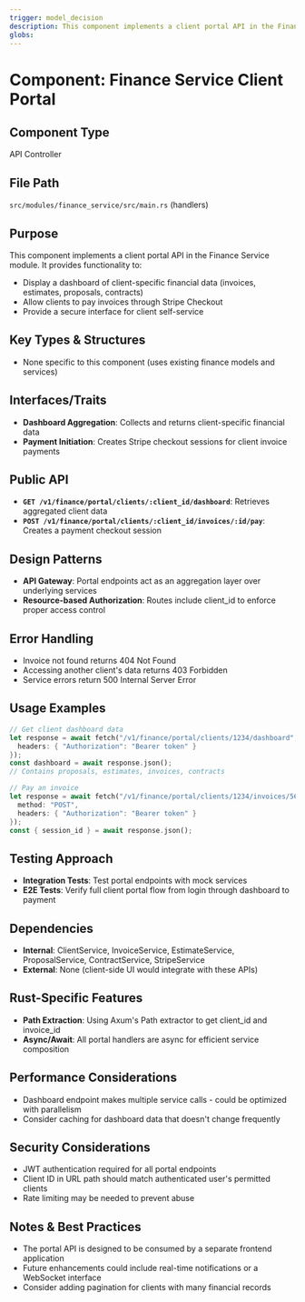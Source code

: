 ```yaml
---
trigger: model_decision
description: This component implements a client portal API in the Finance Service module.
globs: 
---
```

# Component: Finance Service Client Portal

## Component Type
API Controller

## File Path
`src/modules/finance_service/src/main.rs` (handlers)

## Purpose
This component implements a client portal API in the Finance Service module. It provides functionality to:
- Display a dashboard of client-specific financial data (invoices, estimates, proposals, contracts)
- Allow clients to pay invoices through Stripe Checkout
- Provide a secure interface for client self-service

## Key Types & Structures
- None specific to this component (uses existing finance models and services)

## Interfaces/Traits
- **Dashboard Aggregation**: Collects and returns client-specific financial data
- **Payment Initiation**: Creates Stripe checkout sessions for client invoice payments

## Public API
- **`GET /v1/finance/portal/clients/:client_id/dashboard`**: Retrieves aggregated client data
- **`POST /v1/finance/portal/clients/:client_id/invoices/:id/pay`**: Creates a payment checkout session

## Design Patterns
- **API Gateway**: Portal endpoints act as an aggregation layer over underlying services
- **Resource-based Authorization**: Routes include client_id to enforce proper access control

## Error Handling
- Invoice not found returns 404 Not Found
- Accessing another client's data returns 403 Forbidden
- Service errors return 500 Internal Server Error

## Usage Examples
```rust
// Get client dashboard data
let response = await fetch("/v1/finance/portal/clients/1234/dashboard", {
  headers: { "Authorization": "Bearer token" }
});
const dashboard = await response.json();
// Contains proposals, estimates, invoices, contracts

// Pay an invoice
let response = await fetch("/v1/finance/portal/clients/1234/invoices/5678/pay", {
  method: "POST",
  headers: { "Authorization": "Bearer token" }
});
const { session_id } = await response.json();
```

## Testing Approach
- **Integration Tests**: Test portal endpoints with mock services
- **E2E Tests**: Verify full client portal flow from login through dashboard to payment

## Dependencies
- **Internal**: ClientService, InvoiceService, EstimateService, ProposalService, ContractService, StripeService
- **External**: None (client-side UI would integrate with these APIs)

## Rust-Specific Features
- **Path Extraction**: Using Axum's Path extractor to get client_id and invoice_id
- **Async/Await**: All portal handlers are async for efficient service composition

## Performance Considerations
- Dashboard endpoint makes multiple service calls - could be optimized with parallelism
- Consider caching for dashboard data that doesn't change frequently

## Security Considerations
- JWT authentication required for all portal endpoints
- Client ID in URL path should match authenticated user's permitted clients
- Rate limiting may be needed to prevent abuse

## Notes & Best Practices
- The portal API is designed to be consumed by a separate frontend application
- Future enhancements could include real-time notifications or a WebSocket interface
- Consider adding pagination for clients with many financial records
